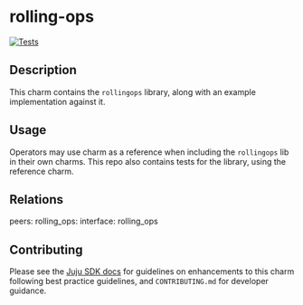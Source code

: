 # rolling-ops
[![Tests](https://github.com/canonical/charm-rolling-ops/actions/workflows/ci.yaml/badge.svg)](https://github.com/canonical/charm-rolling-ops/actions/workflows/ci.yaml)

## Description

This charm contains the `rollingops` library, along with an example
implementation against it.

## Usage

Operators may use charm as a reference when including the `rollingops`
lib in their own charms. This repo also contains tests for the
library, using the reference charm.


## Relations
peers:
    rolling_ops:
        interface: rolling_ops


## Contributing

Please see the [Juju SDK docs](https://juju.is/docs/sdk) for guidelines
on enhancements to this charm following best practice guidelines, and
`CONTRIBUTING.md` for developer guidance.
